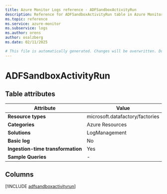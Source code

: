 ```yaml
---
title: Azure Monitor Logs reference - ADFSandboxActivityRun
description: Reference for ADFSandboxActivityRun table in Azure Monitor Logs.
ms.topic: reference
ms.service: azure-monitor
ms.subservice: logs
ms.author: orens
author: osalzberg
ms.date: 02/11/2025

# This file is automatically generated. Changes will be overwritten. Do not change this file directly.
---
```


# ADFSandboxActivityRun




## Table attributes

|Attribute|Value|
|---|---|
|**Resource types**|microsoft.datafactory/factories|
|**Categories**|Azure Resources|
|**Solutions**| LogManagement|
|**Basic log**|No|
|**Ingestion-time transformation**|Yes|
|**Sample Queries**|-|



## Columns
  
[!INCLUDE [adfsandboxactivityrun](~/reusable-content/ce-skilling/azure/includes/azure-monitor/reference/tables/adfsandboxactivityrun-include.md)]
